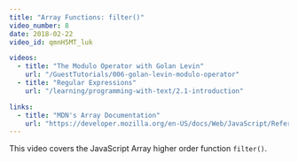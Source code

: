 ```yaml
---
title: "Array Functions: filter()"
video_number: 8
date: 2018-02-22
video_id: qmnH5MT_luk

videos:
  - title: "The Modulo Operator with Golan Levin"
    url: "/GuestTutorials/006-golan-levin-modulo-operator"
  - title: "Regular Expressions"
    url: "/learning/programming-with-text/2.1-introduction"

links:
  - title: "MDN's Array Documentation"
    url: "https://developer.mozilla.org/en-US/docs/Web/JavaScript/Reference/Global_Objects/Array"
---
```


This video covers the JavaScript Array higher order function `filter()`.
